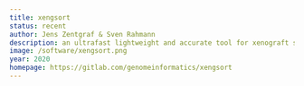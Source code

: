 ```yaml
---
title: xengsort
status: recent
author: Jens Zentgraf & Sven Rahmann
description: an ultrafast lightweight and accurate tool for xenograft sorting, using 3-way bucketed Cuckoo hashing
image: /software/xengsort.png
year: 2020
homepage: https://gitlab.com/genomeinformatics/xengsort
---
```

